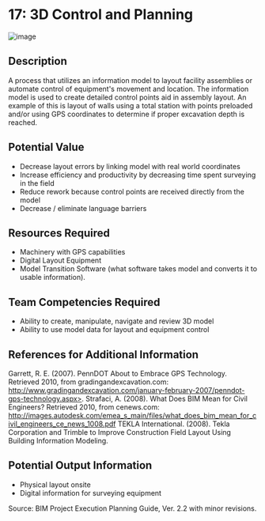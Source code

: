 # 17: 3D Control and Planning
![image](https://github.com/user-attachments/assets/68f07311-bade-4813-bb9b-dce796fd4acf)
## Description
A process that utilizes an information model to layout facility assemblies or automate control of equipment's movement and location. The information model is used to create detailed control points aid in assembly layout. An example of this is layout of walls using a total station with points preloaded and/or using GPS coordinates to determine if proper excavation depth is reached.
 
## Potential Value
-	Decrease layout errors by linking model with real world coordinates
-	Increase efficiency and productivity by decreasing time spent surveying in the field
-	Reduce rework because control points are received directly from the model
-	Decrease / eliminate language barriers

## Resources Required
-	Machinery with GPS capabilities
-	Digital Layout Equipment
-	Model Transition Software (what software takes model and converts it to usable information).
 
## Team Competencies Required
-	Ability to create, manipulate, navigate and review 3D model
-	Ability to use model data for layout and equipment control
 
## References for Additional Information
Garrett, R. E. (2007). PennDOT About to Embrace GPS Technology. Retrieved 2010, from gradingandexcavation.com: http://www.gradingandexcavation.com/january-february-2007/penndot-gps-technology.aspx>.
Strafaci, A. (2008). What Does BIM Mean for Civil Engineers? Retrieved 2010, from cenews.com: http://images.autodesk.com/emea_s_main/files/what_does_bim_mean_for_civil_engineers_ce_news_1008.pdf
TEKLA International. (2008). Tekla Corporation and Trimble to Improve Construction Field Layout Using Building Information Modeling. 
 
## Potential Output Information
-	Physical layout onsite
-	Digital information for surveying equipment
 
Source:  BIM Project Execution Planning Guide, Ver. 2.2 with minor revisions.

